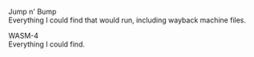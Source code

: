 Jump n' Bump<BR />
Everything I could find that would run, including wayback machine files.

WASM-4<BR />
Everything I could find.
